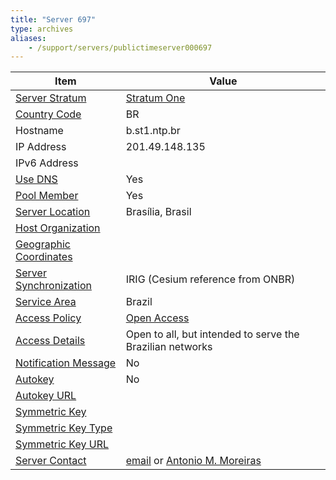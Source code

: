 ```yaml
---
title: "Server 697"
type: archives
aliases:
    - /support/servers/publictimeserver000697
---
```


| Item | Value |
| ----- | ----- |
| [Server Stratum](/support/servers/serverstratum) | [Stratum One](/support/servers/stratumonetimeservers) |
| [Country Code](/support/servers/countrycode) | BR |
| Hostname |  b.st1.ntp.br |
| IP Address |  201.49.148.135 |
| IPv6 Address | |
| [Use DNS](/support/servers/usedns) | Yes |
| [Pool Member](/support/servers/poolmember) | Yes |
| [Server Location](/support/servers/serverlocation) |  Brasília, Brasil |
| [Host Organization](/support/servers/hostorganization) | |
| [ Geographic Coordinates](/support/servers/geographiccoordinates) | |
| [Server Synchronization](/support/servers/serversynchronization) |  IRIG (Cesium reference from ONBR) |
| [Service Area](/support/servers/servicearea) | Brazil |
| [Access Policy](/support/servers/accesspolicy) | [Open Access](/support/servers/openaccess) |
| [Access Details](/support/servers/accessdetails) |  Open to all, but intended to serve the Brazilian networks |
| [Notification Message](/support/servers/notificationmessage) | No |
| [Autokey](/support/servers/autokey) | No |
| [Autokey URL](/support/servers/autokeyurl) | |
| [Symmetric Key](/support/servers/symmetrickey) |  |
| [Symmetric Key Type](/support/servers/symmetrickeytype) | |
| [Symmetric Key URL](/support/servers/symmetrickeyurl) | |
| [Server Contact](/support/servers/servercontact) | [email](mailto:ntp@nic.br) or [Antonio M. Moreiras](mailto:moreiras@nic.br) |